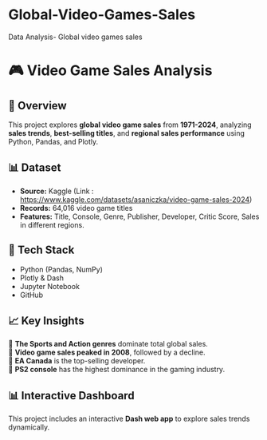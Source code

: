 # Global-Video-Games-Sales
Data Analysis- Global video games sales

# 🎮 Video Game Sales Analysis

## 📌 Overview
This project explores **global video game sales** from **1971-2024**, analyzing **sales trends**, **best-selling titles**, and **regional sales performance** using Python, Pandas, and Plotly.

## 📊 Dataset
- **Source:** Kaggle (Link : https://www.kaggle.com/datasets/asaniczka/video-game-sales-2024)
- **Records:** 64,016 video game titles
- **Features:** Title, Console, Genre, Publisher, Developer, Critic Score, Sales in different regions.

## 🔧 Tech Stack
- Python (Pandas, NumPy)
- Plotly & Dash
- Jupyter Notebook
- GitHub

## 📈 Key Insights
📌 **The Sports and Action genres** dominate total global sales.  
📌 **Video game sales peaked in 2008**, followed by a decline.  
📌 **EA Canada** is the top-selling developer.  
📌 **PS2 console** has the highest dominance in the gaming industry.

## 📊 Interactive Dashboard
This project includes an interactive **Dash web app** to explore sales trends dynamically.
